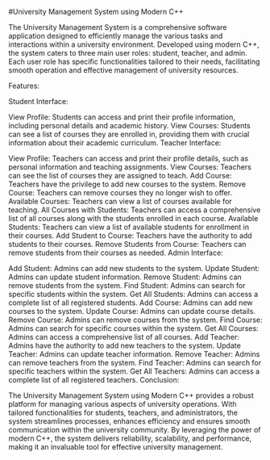 #University Management System using Modern C++

The University Management System is a comprehensive software application designed to efficiently manage the various tasks and interactions within a university environment. Developed using modern C++, the system caters to three main user roles: student, teacher, and admin. Each user role has specific functionalities tailored to their needs, facilitating smooth operation and effective management of university resources.

Features:

Student Interface:

View Profile: Students can access and print their profile information, including personal details and academic history.
View Courses: Students can see a list of courses they are enrolled in, providing them with crucial information about their academic curriculum.
Teacher Interface:

View Profile: Teachers can access and print their profile details, such as personal information and teaching assignments.
View Courses: Teachers can see the list of courses they are assigned to teach.
Add Course: Teachers have the privilege to add new courses to the system.
Remove Course: Teachers can remove courses they no longer wish to offer.
Available Courses: Teachers can view a list of courses available for teaching.
All Courses with Students: Teachers can access a comprehensive list of all courses along with the students enrolled in each course.
Available Students: Teachers can view a list of available students for enrollment in their courses.
Add Student to Course: Teachers have the authority to add students to their courses.
Remove Students from Course: Teachers can remove students from their courses as needed.
Admin Interface:

Add Student: Admins can add new students to the system.
Update Student: Admins can update student information.
Remove Student: Admins can remove students from the system.
Find Student: Admins can search for specific students within the system.
Get All Students: Admins can access a complete list of all registered students.
Add Course: Admins can add new courses to the system.
Update Course: Admins can update course details.
Remove Course: Admins can remove courses from the system.
Find Course: Admins can search for specific courses within the system.
Get All Courses: Admins can access a comprehensive list of all courses.
Add Teacher: Admins have the authority to add new teachers to the system.
Update Teacher: Admins can update teacher information.
Remove Teacher: Admins can remove teachers from the system.
Find Teacher: Admins can search for specific teachers within the system.
Get All Teachers: Admins can access a complete list of all registered teachers.
Conclusion:

The University Management System using Modern C++ provides a robust platform for managing various aspects of university operations. With tailored functionalities for students, teachers, and administrators, the system streamlines processes, enhances efficiency and ensures smooth communication within the university community. By leveraging the power of modern C++, the system delivers reliability, scalability, and performance, making it an invaluable tool for effective university management.
